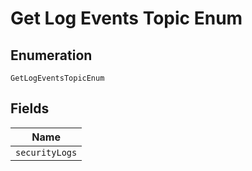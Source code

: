 
# Get Log Events Topic Enum

## Enumeration

`GetLogEventsTopicEnum`

## Fields

| Name |
|  --- |
| `securityLogs` |

